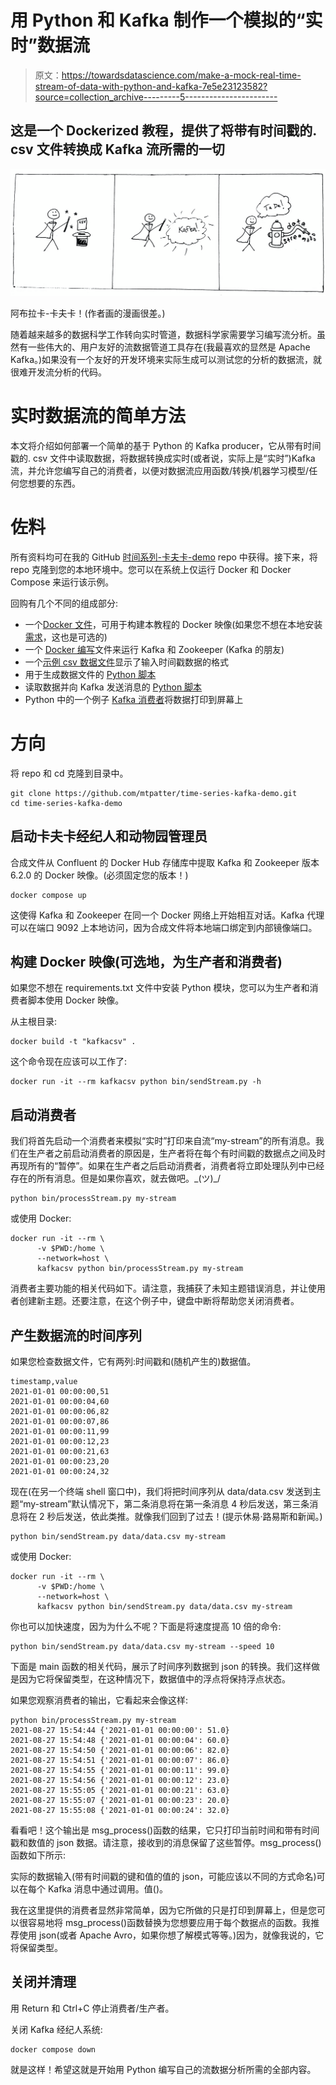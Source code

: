 # 用 Python 和 Kafka 制作一个模拟的“实时”数据流

> 原文：<https://towardsdatascience.com/make-a-mock-real-time-stream-of-data-with-python-and-kafka-7e5e23123582?source=collection_archive---------5----------------------->

## 这是一个 Dockerized 教程，提供了将带有时间戳的. csv 文件转换成 Kafka 流所需的一切

![](img/59aac97ab2c7ef324a76b2d812b23168.png)

阿布拉卡-卡夫卡！(作者画的漫画很差。)

随着越来越多的数据科学工作转向实时管道，数据科学家需要学习编写流分析。虽然有一些伟大的、用户友好的流数据管道工具存在(我最喜欢的显然是 Apache Kafka。)如果没有一个友好的开发环境来实际生成可以测试您的分析的数据流，就很难开发流分析的代码。

# 实时数据流的简单方法

本文将介绍如何部署一个简单的基于 Python 的 Kafka producer，它从带有时间戳的. csv 文件中读取数据，将数据转换成实时(或者说，实际上是“实时”)Kafka 流，并允许您编写自己的消费者，以便对数据流应用函数/转换/机器学习模型/任何您想要的东西。

# 佐料

所有资料均可在我的 GitHub [时间系列-卡夫卡-demo](https://github.com/mtpatter/time-series-kafka-demo) repo 中获得。接下来，将 repo 克隆到您的本地环境中。您可以在系统上仅运行 Docker 和 Docker Compose 来运行该示例。

回购有几个不同的组成部分:

*   一个[Docker 文件](https://github.com/mtpatter/time-series-kafka-demo/blob/main/Dockerfile)，可用于构建本教程的 Docker 映像(如果您不想在本地安装[需求](https://github.com/mtpatter/time-series-kafka-demo/blob/main/requirements.txt)，这也是可选的)
*   一个 [Docker 编写](https://github.com/mtpatter/time-series-kafka-demo/blob/main/docker-compose.yml)文件来运行 Kafka 和 Zookeeper (Kafka 的朋友)
*   一个[示例 csv 数据文件](https://github.com/mtpatter/time-series-kafka-demo/blob/main/data/data.csv)显示了输入时间戳数据的格式
*   用于生成数据文件的 [Python 脚本](https://github.com/mtpatter/time-series-kafka-demo/blob/main/data/makeData.py)
*   读取数据并向 Kafka 发送消息的 [Python 脚本](https://github.com/mtpatter/time-series-kafka-demo/blob/main/bin/sendStream.py)
*   Python 中的一个例子 [Kafka 消费者](https://github.com/mtpatter/time-series-kafka-demo/blob/main/bin/processStream.py)将数据打印到屏幕上

# 方向

将 repo 和 cd 克隆到目录中。

```
git clone https://github.com/mtpatter/time-series-kafka-demo.git
cd time-series-kafka-demo
```

## 启动卡夫卡经纪人和动物园管理员

合成文件从 Confluent 的 Docker Hub 存储库中提取 Kafka 和 Zookeeper 版本 6.2.0 的 Docker 映像。(必须固定您的版本！)

```
docker compose up
```

这使得 Kafka 和 Zookeeper 在同一个 Docker 网络上开始相互对话。Kafka 代理可以在端口 9092 上本地访问，因为合成文件将本地端口绑定到内部镜像端口。

## 构建 Docker 映像(可选地，为生产者和消费者)

如果您不想在 requirements.txt 文件中安装 Python 模块，您可以为生产者和消费者脚本使用 Docker 映像。

从主根目录:

```
docker build -t "kafkacsv" .
```

这个命令现在应该可以工作了:

```
docker run -it --rm kafkacsv python bin/sendStream.py -h
```

## 启动消费者

我们将首先启动一个消费者来模拟“实时”打印来自流“my-stream”的所有消息。我们在生产者之前启动消费者的原因是，生产者将在每个有时间戳的数据点之间及时再现所有的“暂停”。如果在生产者之后启动消费者，消费者将立即处理队列中已经存在的所有消息。但是如果你喜欢，就去做吧。\_(ツ)_/

```
python bin/processStream.py my-stream
```

或使用 Docker:

```
docker run -it --rm \
      -v $PWD:/home \
      --network=host \
      kafkacsv python bin/processStream.py my-stream
```

消费者主要功能的相关代码如下。请注意，我捕获了未知主题错误消息，并让使用者创建新主题。还要注意，在这个例子中，键盘中断将帮助您关闭消费者。

## 产生数据流的时间序列

如果您检查数据文件，它有两列:时间戳和(随机产生的)数据值。

```
timestamp,value
2021-01-01 00:00:00,51
2021-01-01 00:00:04,60
2021-01-01 00:00:06,82
2021-01-01 00:00:07,86
2021-01-01 00:00:11,99
2021-01-01 00:00:12,23
2021-01-01 00:00:21,63
2021-01-01 00:00:23,20
2021-01-01 00:00:24,32
```

现在(在另一个终端 shell 窗口中)，我们将把时间序列从 data/data.csv 发送到主题“my-stream”默认情况下，第二条消息将在第一条消息 4 秒后发送，第三条消息将在 2 秒后发送，依此类推。就像我们回到了过去！(提示休易·路易斯和新闻。)

```
python bin/sendStream.py data/data.csv my-stream
```

或使用 Docker:

```
docker run -it --rm \
      -v $PWD:/home \
      --network=host \
      kafkacsv python bin/sendStream.py data/data.csv my-stream
```

你也可以加快速度，因为为什么不呢？下面是将速度提高 10 倍的命令:

```
python bin/sendStream.py data/data.csv my-stream --speed 10
```

下面是 main 函数的相关代码，展示了时间序列数据到 json 的转换。我们这样做是因为它将保留类型，在这种情况下，数据值中的浮点将保持浮点状态。

如果您观察消费者的输出，它看起来会像这样:

```
python bin/processStream.py my-stream
2021-08-27 15:54:44 {'2021-01-01 00:00:00': 51.0}
2021-08-27 15:54:48 {'2021-01-01 00:00:04': 60.0}
2021-08-27 15:54:50 {'2021-01-01 00:00:06': 82.0}
2021-08-27 15:54:51 {'2021-01-01 00:00:07': 86.0}
2021-08-27 15:54:55 {'2021-01-01 00:00:11': 99.0}
2021-08-27 15:54:56 {'2021-01-01 00:00:12': 23.0}
2021-08-27 15:55:05 {'2021-01-01 00:00:21': 63.0}
2021-08-27 15:55:07 {'2021-01-01 00:00:23': 20.0}
2021-08-27 15:55:08 {'2021-01-01 00:00:24': 32.0}
```

看看吧！这个输出是 msg_process()函数的结果，它只打印当前时间和带有时间戳和数值的 json 数据。请注意，接收到的消息保留了这些暂停。msg_process()函数如下所示:

实际的数据输入(带有时间戳的键和值的值的 json，可能应该以不同的方式命名)可以在每个 Kafka 消息中通过调用。值()。

我在这里提供的消费者显然非常简单，因为它所做的只是打印到屏幕上，但是您可以很容易地将 msg_process()函数替换为您想要应用于每个数据点的函数。我推荐使用 json(或者 Apache Avro，如果你想了解模式等等。)因为，就像我说的，它将保留类型。

## 关闭并清理

用 Return 和 Ctrl+C 停止消费者/生产者。

关闭 Kafka 经纪人系统:

```
docker compose down
```

就是这样！希望这就是开始用 Python 编写自己的流数据分析所需的全部内容。